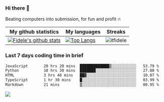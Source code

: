 ### Hi there 👋
<p>Beating computers into submission, for fun and profit 🔥</p>

|My github statistics|My languages|Streaks|
|-|-|-|
|[![Fidele's github stats](https://github-readme-stats.vercel.app/api?username=itfidele&count_private=true&show_icons=true&theme=dark&hide_title=true)](https://github.com/itfidele)|[![Top Langs](https://github-readme-stats.vercel.app/api/top-langs/?username=itfidele&show_icons=true&langs_count=8&theme=dark&layout=compact&hide_title=true)](https://github.com/itfidele)|![itfidele](https://github-readme-streak-stats.herokuapp.com/?user=itfidele&theme=dark)

### Last 7 days coding time in brief
<!--START_SECTION:waka-->

```txt
JavaScript       20 hrs 20 mins  █████████████▒░░░░░░░░░░░   53.79 %
Python           10 hrs 30 mins  ███████░░░░░░░░░░░░░░░░░░   27.80 %
HTML             3 hrs 48 mins   ██▓░░░░░░░░░░░░░░░░░░░░░░   10.07 %
TypeScript       1 hr 30 mins    █░░░░░░░░░░░░░░░░░░░░░░░░   03.99 %
Markdown         21 mins         ▒░░░░░░░░░░░░░░░░░░░░░░░░   00.95 %
```

<!--END_SECTION:waka-->

![](https://komarev.com/ghpvc/?username=itfidele)
